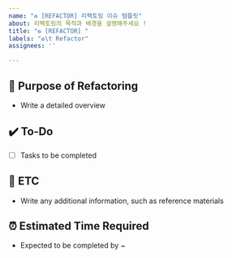 ```yaml
---
name: "♻️ [REFACTOR] 리팩토링 이슈 템플릿"
about: 리팩토링의 목적과 배경을 설명해주세요 !
title: "♻️ [REFACTOR] "
labels: "♻️\t Refactor"
assignees: ''

---
```


## 🎯 Purpose of Refactoring
- Write a detailed overview

## ✔️ To-Do
- [ ] Tasks to be completed

## 👀 ETC
- Write any additional information, such as reference materials

## ⏰ Estimated Time Required
- Expected to be completed by ~

